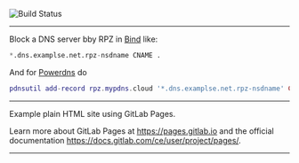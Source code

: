 ![Build Status](https://gitlab.com/pages/plain-html/badges/master/build.svg)

---

Block a DNS server bby RPZ in [Bind](http://www.zytrax.com/books/dns/ch7/rpz.html#policy-zone) like:
```python
*.dns.examplse.net.rpz-nsdname CNAME .
```

And for [Powerdns](https://www.powerdns.com/) do

```lua
pdnsutil add-record rpz.mypdns.cloud '*.dns.examplse.net.rpz-nsdname' CNAME 345600 .
```

---

Example plain HTML site using GitLab Pages.

Learn more about GitLab Pages at https://pages.gitlab.io and the official
documentation https://docs.gitlab.com/ce/user/project/pages/.

---

